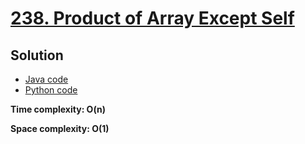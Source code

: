 # [238. Product of Array Except Self](https://leetcode.com/problems/product-of-array-except-self/)

## Solution

- [Java code](https://github.com/alexengrig/leetcode/blob/main/src/main/java/dev/alexengrig/leetcode/_238_product_of_array_except_self/Solution.java)
- [Python code](https://github.com/alexengrig/leetcode/blob/main/src/main/python/238_product_of_array_except_self/solution.py)

**Time complexity: O(n)**

**Space complexity: O(1)**
